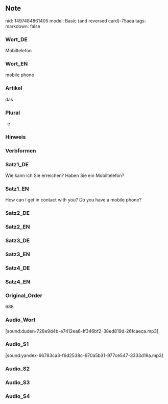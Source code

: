 ## Note
nid: 1497484861405
model: Basic (and reversed card)-75aea
tags: 
markdown: false

### Wort_DE
Mobiltelefon

### Wort_EN
mobile phone

### Artikel
das

### Plural
-e

### Hinweis


### Verbformen


### Satz1_DE
Wie kann ich Sie erreichen? Haben Sie ein Mobiltelefon?

### Satz1_EN
How can I get in contact with you? Do you have a mobile phone?

### Satz2_DE


### Satz2_EN


### Satz3_DE


### Satz3_EN


### Satz4_DE


### Satz4_EN


### Original_Order
688

### Audio_Wort
[sound:duden-728e9d4b-e7412ea6-ff346bf2-38ed819d-26fcaeca.mp3]

### Audio_S1
[sound:yandex-66783ca3-f6d2538c-970a5b31-977ce547-3333d19a.mp3]

### Audio_S2


### Audio_S3


### Audio_S4

